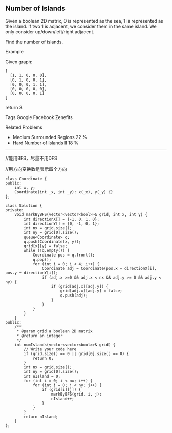 ## Number of Islands  ##

Given a boolean 2D matrix, 0 is represented as the sea, 1 is represented as the island. If two 1 is adjacent, we consider them in the same island. We only consider up/down/left/right adjacent.

Find the number of islands.

Example

Given graph:

	[
	  [1, 1, 0, 0, 0],
	  [0, 1, 0, 0, 1],
	  [0, 0, 0, 1, 1],
	  [0, 0, 0, 0, 0],
	  [0, 0, 0, 0, 1]
	]
return 3.

Tags 
Google Facebook Zenefits

Related Problems 

- Medium Surrounded Regions 22 %
- Hard Number of Islands II 18 %

----------
//能用BFS，尽量不用DFS

//用方向变换数组表示四个方向

	class Coordinate {
	public:
	    int x, y;
	    Coordinate(int _x, int _y): x(_x), y(_y) {}
	};

	class Solution {
	private:
	    void markByBFS(vector<vector<bool>>& grid, int x, int y) {
	        int directionX[] = {-1, 0, 1, 0};
	        int directionY[] = {0, -1, 0, 1};
	        int nx = grid.size();
	        int ny = grid[0].size();
	        queue<Coordinate> q;
	        q.push(Coordinate(x, y));
	        grid[x][y] = false;
	        while (!q.empty()) {
	            Coordinate pos = q.front();
	            q.pop();
	            for (int i = 0; i < 4; i++) {
	                Coordinate adj = Coordinate(pos.x + directionX[i], pos.y + directionY[i]);
	                if (adj.x >=0 && adj.x < nx && adj.y >= 0 && adj.y < ny) {
	                    if (grid[adj.x][adj.y]) {
	                        grid[adj.x][adj.y] = false;
	                        q.push(adj);
	                    }
	                }
	            }
	        }
	    }
	public:
	    /**
	     * @param grid a boolean 2D matrix
	     * @return an integer
	     */
	    int numIslands(vector<vector<bool>>& grid) {
	        // Write your code here
	        if (grid.size() == 0 || grid[0].size() == 0) {
	            return 0;
	        }
	        int nx = grid.size();
	        int ny = grid[0].size();
	        int nIsland = 0;
	        for (int i = 0; i < nx; i++) {
	            for (int j = 0; j < ny; j++) {
	                if (grid[i][j]) {
	                    markByBFS(grid, i, j);
	                    nIsland++;
	                }
	            }
	        }
	        return nIsland;
	    }
	};